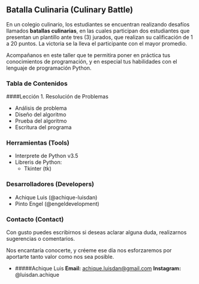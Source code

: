## Batalla Culinaria (Culinary Battle)

En un colegio culinario, los estudiantes se encuentran realizando desafíos llamados **batallas culinarias**, en las cuales participan dos estudiantes que presentan un plantillo ante tres (3) jurados, que realizan su calificación de 1 a 20 puntos. La victoria se la lleva el participante con el mayor promedio.

Acompañanos en este taller que te permitira poner en práctica tus conocimientos de programación, y en especial tus habilidades con el lenguaje de programación Python.

### Tabla de Contenidos

####Lección 1. Resolución de Problemas

* Análisis de problema
* Diseño del algoritmo
* Prueba del algoritmo
* Escritura del programa

### Herramientas (Tools)

* Interprete de Python v3.5
* Libreris de Python:
  * Tkinter (tk)

### Desarrolladores (Developers)

* Achique Luis (@achique-luisdan)
* Pinto Engel (@engeldevelopment)

### Contacto (Contact)

Con gusto puedes escribirnos si deseas aclarar alguna duda, realizarnos sugerencias o comentarios.

Nos encantaría conocerte, y créeme ese día nos esforzaremos por aportarte tanto valor como nos sea posible.

* #####Achique Luis
**Email:**
achique.luisdan@gmail.com
**Instagram:**
@luisdan.achique